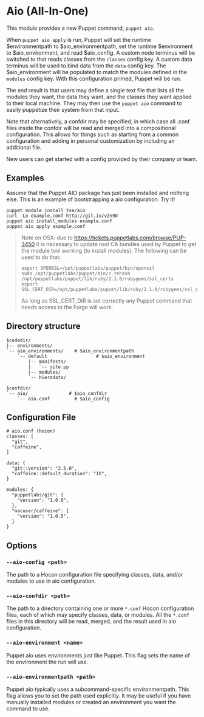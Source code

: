 # Aio (All-In-One) #

This module provides a new Puppet command, `puppet aio`.

When `puppet aio apply` is run, Puppet will set the runtime
$environmentpath to $aio_environmentpath, set the runtime $environment
to $aio_environment, and read $aio_config. A custom node
terminus will be switched to that reads classes from the `classes` config key.
A custom data terminus will be used to bind data from the `data` config key.
The $aio_environment will be populated to match the modules defined in
the `modules` config key. With this configuration primed, Puppet will be run.

The end result is that users may define a single text file that lists all the
modules they want, the data they want, and the classes they want applied to
their local machine. They may then use the `puppet aio` command to
easily puppetize their system from that input.

Note that alternatively, a confdir may be specified, in which case all .conf
files inside the confdir will be read and merged into a compositional
configuration. This allows for things such as starting from a common
configuration and adding in personal customization by including an additional
file.

New users can get started with a config provided by their company or team.

## Examples ##

Assume that the Puppet AIO package has just been installed and nothing else.
This is an example of bootstrapping a aio configuration. Try it!

    puppet module install tse/aio
    curl -Lo example.conf http://git.io/vZn9O
    puppet aio install_modules example.conf
    puppet aio apply example.conf

> Note on OSX: due to https://tickets.puppetlabs.com/browse/PUP-3450 it is
> necessary to update root CA bundles used by Puppet to get the module tool
> working (to install modules). The following can be used to do that:
>
>     export OPENSSL=/opt/puppetlabs/puppet/bin/openssl
>     sudo /opt/puppetlabs/puppet/bin/c_rehash /opt/puppetlabs/puppet/lib/ruby/2.1.0/rubygems/ssl_certs
>     export SSL_CERT_DIR=/opt/puppetlabs/puppet/lib/ruby/2.1.0/rubygems/ssl_certs
>
> As long as SSL_CERT_DIR is set correctly any Puppet command that needs access to the
> Forge will work.

## Directory structure ##

    $codedir/
    |-- environments/
    `-- aio_environments/    # $aio_environmentpath
        `-- default                  # $aio_environment
            |-- manifests/
            |   `-- site.pp
            |-- modules/
            `-- hieradata/

    $confdir/
    `-- aio/               # $aio_confdir
        `-- aio.conf         # $aio_config

## Configuration File ##

    # aio.conf (hocon)
    classes: [
      "git",
      "caffeine",
    ]

    data: {
      "git::version": "2.5.0",
      "caffeine::default_duration": "1h",
    }

    modules: {
      "puppetlabs/git": {
        "version": "1.0.0",
      },
      "macuser/caffeine": {
        "version": "1.0.5",
      }
    }

## Options ##

### `--aio-config <path>` ###

The path to a Hocon configuration file specifying classes, data, and/or modules
to use in aio configuration.

### `--aio-confdir <path>` ###

The path to a directory containing one or more `*.conf` Hocon configuration
files, each of which may specify classes, data, or modules. All the `*.conf`
files in this directory will be read, merged, and the result used in aio
configuration.

### `--aio-environment <name>` ###

Puppet aio uses environments just like Puppet. This flag sets the name of
the environment the run will use.

### `--aio-environmentpath <path>` ###

Puppet aio typically uses a subcommand-specific environmentpath. This
flag allows you to set the path used explicitly. It may be useful if you have
manually installed modules or created an environment you want the command to
use.
